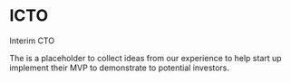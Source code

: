 # ICTO
Interim CTO

The is a placeholder to collect ideas from our experience to help start up implement their MVP to demonstrate to potential investors.
